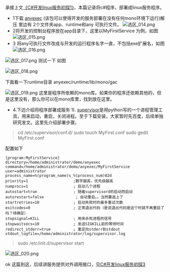 承接上文[《C#开发linux服务初探1》](http://www.jianshu.com/p/9e926696a751)，本篇记录将c#程序，部署成linux服务程序。
+ 1下载 [anyexec](https://linuxdot.net/down/anyexec-1.2-linux_x64.tar.gz) (该包可以使得开发的服务部署在没有任何mono环境下运行)解压 里边有 2个文件夹app、runtime和any
可执行文件。
![选区_014.png](http://upload-images.jianshu.io/upload_images/1691484-5d91857cfed26c53.png?imageMogr2/auto-orient/strip%7CimageView2/2/w/1240)
+ 2将开发的控制台程序放在app目录下，这里以MyFirstService 为例，如图
![选区_015.png](http://upload-images.jianshu.io/upload_images/1691484-95cdd09a8d3bb120.png?imageMogr2/auto-orient/strip%7CimageView2/2/w/1240)
+ 3 将any可执行文件改成与开发的运行程序名字一直，不包括exe扩展名，如图
![选区_016.png](http://upload-images.jianshu.io/upload_images/1691484-344c4af95bc248e8.png?imageMogr2/auto-orient/strip%7CimageView2/2/w/1240)

![选区_017.png](http://upload-images.jianshu.io/upload_images/1691484-b04d5caca3c89244.png?imageMogr2/auto-orient/strip%7CimageView2/2/w/1240)
测试一下 如图


![选区_018.png](http://upload-images.jianshu.io/upload_images/1691484-b067f145356d6929.png?imageMogr2/auto-orient/strip%7CimageView2/2/w/1240)

下面看一下runtime目录 anyexec/runtime/lib/mono/gac


![选区_019.png](http://upload-images.jianshu.io/upload_images/1691484-13d9bdcf140df100.png?imageMogr2/auto-orient/strip%7CimageView2/2/w/1240)
这里是程序所依赖的mono库。如果你的程序还依赖其他的，但是这里没有，那么你可以在mono库里，找到放在这里。
+ 4.下边介绍将程序部署成服务
1). [supervisor](http://supervisord.org/introduction.html)是用python写的一个进程管理工具，用来启动，重启，关闭进程。至于下载安装，大家暂时先百度，后续单独研究发文。这里先介绍部署步骤。
> cd /etc/supervisor/conf.d/
>sudo touch MyFirst.conf 
>sudo gedit MyFirst.conf 

配置如下
```
[program:MyFirstService]
directory=/home/administrator/demo/anyexec
command=/home/administrator/demo/anyexec/MyFirstService
user=administrator
process_name=%(program_name)s_%(process_num)02d
priority=1                    ;数字越高，优先级越高
numprocs=1                    ; 启动几个进程
autostart=true                ; 随着supervisord的启动而启动
autorestart=false              ; 自动重启。。当然要选上了
startretries=10               ; 启动失败时的最多重试次数
exitcodes=0                   ; 正常退出代码（是说退出代码是这个时就不再重启了吗？待确定）
stopsignal=KILL               ; 用来杀死进程的信号
stopwaitsecs=10               ; 发送SIGKILL前的等待时间
redirect_stderr=true          ; 重定向stderr到stdout
stdout_logfile=/home/administrator/log/supervisor.log

```
>sudo /etc/init.d/supervisor start


![选区_020.png](http://upload-images.jianshu.io/upload_images/1691484-aec2882537473ece.png?imageMogr2/auto-orient/strip%7CimageView2/2/w/1240)

ok 这篇到这，后续讲服务提供对外调用接口，见[C#开发linux服务初探3](http://www.jianshu.com/p/2ff22339ddc8)
